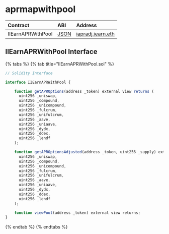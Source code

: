# aprmapwithpool

| Contract          | ABI                                                                                                    | Address                                                                                                   |
| :---------------- | :----------------------------------------------------------------------------------------------------- | :-------------------------------------------------------------------------------------------------------- |
| IIEarnAPRWithPool | [JSON](https://github.com/yearn/uniswap-roi/blob/master/build/contracts/IEarnAPRWithPool.json) | [iapradj.iearn.eth](https://etherscan.io/address/0xAE8F37F0e8AD690486bFA2495113d7E94B7a7Ba6#readContract) |

## IIEarnAPRWithPool Interface

{% tabs %}
{% tab title="IIEarnAPRWithPool.sol" %}

```javascript
// Solidity Interface

interface IIEarnAPRWithPool {

    function getAPROptions(address _token) external view returns (
      uint256 _uniswap,
      uint256 _compound,
      uint256 _unicompound,
      uint256 _fulcrum,
      uint256 _unifulcrum,
      uint256 _aave,
      uint256 _uniaave,
      uint256 _dydx,
      uint256 _ddex,
      uint256 _lendf
    );

    function getAPROptionsAdjusted(address _token, uint256 _supply) external view returns (
      uint256 _uniswap,
      uint256 _compound,
      uint256 _unicompound,
      uint256 _fulcrum,
      uint256 _unifulcrum,
      uint256 _aave,
      uint256 _uniaave,
      uint256 _dydx,
      uint256 _ddex,
      uint256 _lendf
    );

    function viewPool(address _token) external view returns;
}
```

{% endtab %}
{% endtabs %}
